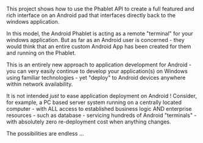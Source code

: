 
This project shows how to use the Phablet API to create a full featured and rich interface on an Android pad
that interfaces directly back to the windows application.

In this model, the Android Phablet is acting as a remote "terminal" for your windows application. But as far as
an Android user is concerned - they would think that an entire custom Android App has been created for them
and running on the Phablet.

This is an entirely new approach to application development for Android - you can very easily continue to develop
your application(s) on Windows using familiar technologies - yet "deploy" to Android devices anywhere within 
network availability.

It is not intended <i>just</i> to ease application deployment on Android ! Consider, for example, a PC based server system
running on a centrally located computer - with ALL access to established business logic AND enterprise resources - such as
database - servicing hundreds of Android "terminals" - with absolutely zero re-deployment cost when anything changes.

The possibilities are endless ...
